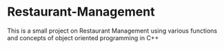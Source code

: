 # Restaurant-Management
This is a small project on Restaurant Management using various functions and concepts of object oriented programming in C++
